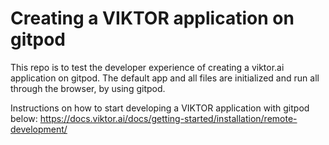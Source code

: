 # Creating a VIKTOR application on gitpod

This repo is to test the developer experience of creating a viktor.ai application on gitpod.
The default app and all files are initialized and run all through the browser, by using gitpod.

Instructions on how to start developing a VIKTOR application with gitpod below:
https://docs.viktor.ai/docs/getting-started/installation/remote-development/
